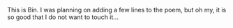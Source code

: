 This is Bin. I was planning on adding a few lines to the poem, but oh my, it is so good that I do not want to touch it...
